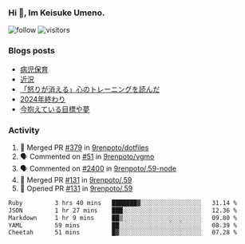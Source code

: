 ### Hi 👋, Im Keisuke Umeno.

<!--
**9renpoto/9renpoto** is a ✨ _special_ ✨ repository because its `README.md` (this file) appears on your GitHub profile.

Here are some ideas to get you started:

- 🔭 I’m currently working on ...
- 🌱 I’m currently learning ...
- 👯 I’m looking to collaborate on ...
- 🤔 I’m looking for help with ...
- 💬 Ask me about ...
- 📫 How to reach me: ...
- 😄 Pronouns: ...
- ⚡ Fun fact: ...
-->

![follow](https://img.shields.io/github/followers/9renpoto?label=Follow&style=social)
![visitors](https://komarev.com/ghpvc/?username=9renpoto&label=Profile%20views&color=0e75b6&style=flat)

### Blogs posts

<!-- BLOG-POST-LIST:START -->
- [病児保育](https://9renpoto.win/entry/2025/09/25/childcare_for_sick_children)
- [近況](https://9renpoto.win/entry/2025/04/05/current_status)
- [「怒りが消える」心のトレーニングを読んだ](https://9renpoto.win/entry/2025/02/01/anger-management)
- [2024年終わり](https://9renpoto.win/entry/2024/12/31/2024-end)
- [今抱えている目標や夢](https://9renpoto.win/entry/2024/12/02/objective)
<!-- BLOG-POST-LIST:END -->

### Activity

<!--START_SECTION:activity-->
1. 🎉 Merged PR [#379](https://github.com/9renpoto/dotfiles/pull/379) in [9renpoto/dotfiles](https://github.com/9renpoto/dotfiles)
2. 🗣 Commented on [#51](https://github.com/9renpoto/vgmo/pull/51#issuecomment-3349363569) in [9renpoto/vgmo](https://github.com/9renpoto/vgmo)
3. 🗣 Commented on [#2400](https://github.com/9renpoto/.59-node/pull/2400#issuecomment-3349359877) in [9renpoto/.59-node](https://github.com/9renpoto/.59-node)
4. 🎉 Merged PR [#131](https://github.com/9renpoto/.59/pull/131) in [9renpoto/.59](https://github.com/9renpoto/.59)
5. 💪 Opened PR [#131](https://github.com/9renpoto/.59/pull/131) in [9renpoto/.59](https://github.com/9renpoto/.59)
<!--END_SECTION:activity-->

<!--START_SECTION:waka-->

```txt
Ruby         3 hrs 40 mins   ███████▓░░░░░░░░░░░░░░░░░   31.14 %
JSON         1 hr 27 mins    ███░░░░░░░░░░░░░░░░░░░░░░   12.36 %
Markdown     1 hr 9 mins     ██▒░░░░░░░░░░░░░░░░░░░░░░   09.80 %
YAML         59 mins         ██░░░░░░░░░░░░░░░░░░░░░░░   08.39 %
Cheetah      51 mins         █▓░░░░░░░░░░░░░░░░░░░░░░░   07.28 %
```

<!--END_SECTION:waka-->

